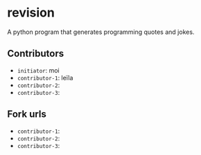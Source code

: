 # revision
A python program that generates programming quotes and jokes.

## Contributors
- `initiator`: moi
- `contributor-1`: leïla
- `contributor-2`: 
- `contributor-3`: 

## Fork urls
- `contributor-1`: 
- `contributor-2`: 
- `contributor-3`: 
